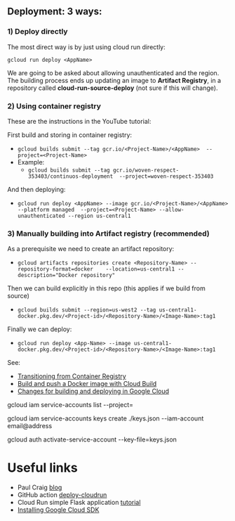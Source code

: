 ## Deployment: 3 ways:


### 1) Deploy directly
The most direct way is by just using cloud run directly:

`gcloud run deploy <AppName>`

We are going to be asked about allowing unauthenticated and the region.
The building process ends up updating an image to **Artifact Registry**, in a repository called **cloud-run-source-deploy** (not sure if this will change).

### 2) Using container registry

These are the instructions in the YouTube tutorial:
 
First build and storing in container registry: 
- `gcloud builds submit --tag gcr.io/<Project-Name>/<AppName>  --project=<Project-Name>`
- Example: 
    - `gcloud builds submit --tag gcr.io/woven-respect-353403/continuos-deployment  --project=woven-respect-353403`

And then deploying: 
- `gcloud run deploy <AppName> --image gcr.io/<Project-Name>/<AppName> --platform managed  --project=<Project-Name> --allow-unauthenticated --region us-central1`

### 3) Manually building into Artifact registry (recommended)

As a prerequisite we need to create an artifact repository:

- `gcloud artifacts repositories create <Repository-Name> --repository-format=docker    --location=us-central1 --description="Docker repository"`

Then we can build explicitly in this repo (this applies if we build from source)

- `gcloud builds submit --region=us-west2 --tag us-central1-docker.pkg.dev/<Project-id>/<Repository-Name>/<Image-Name>:tag1`

Finally we can deploy:

- `gcloud run deploy <App-Name> --image us-central1-docker.pkg.dev/<Project-id>/<Repository-Name>/<Image-Name>:tag1`

See:
- [Transitioning from Container Registry](https://cloud.google.com/artifact-registry/docs/transition/transition-from-gcr?_ga=2.44742244.-191396548.1655265501)
- [Build and push a Docker image with Cloud Build](https://cloud.google.com/build/docs/build-push-docker-image)
- [Changes for building and deploying in Google Cloud](https://cloud.google.com/artifact-registry/docs/transition/changes-gcp?hl=en)




gcloud iam service-accounts list --project=<Project-Name>

gcloud iam service-accounts keys create ./keys.json --iam-account email@address

gcloud auth activate-service-account --key-file=keys.json

# Useful links
* Paul Craig [blog](https://dev.to/pcraig3/quickstart-continuous-deployment-to-google-cloud-run-using-github-actions-fna)
* GitHub action [deploy-cloudrun](https://github.com/google-github-actions/deploy-cloudrun)
* Cloud Run simple Flask application [tutorial](https://cloud.google.com/run/docs/quickstarts/build-and-deploy/python)
* [Installing Google Cloud SDK](https://cloud.google.com/sdk/docs/install)
